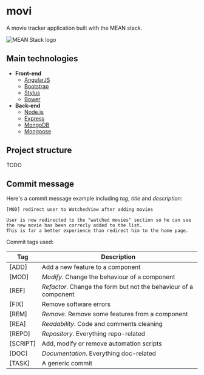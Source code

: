 # movi
A movie tracker application built with the MEAN stack.

![MEAN Stack logo](https://d21ii91i3y6o6h.cloudfront.net/gallery_images/from_proof/6120/large/1435723400/mean-stack-die-cut.png)

## Main technologies
- **Front-end**
  - [AngularJS](https://angularjs.org/)
  - [Bootstrap](http://getbootstrap.com/)
  - [Stylus](https://learnboost.github.io/stylus/)
  - [Bower](http://bower.io/)
- **Back-end**
  - [Node.js](https://nodejs.org/en/)
  - [Express](http://expressjs.com/)
  - [MongoDB](https://www.mongodb.org/)
  - [Mongoose](http://mongoosejs.com/)


## Project structure

TODO


## Commit message

Here's a commit message example including *tag*, *title* and *description*:

```
[MOD] redirect user to WatchedView after adding movies

User is now redirected to the "watched movies" section so he can see
the new movie has been correcly added to the list.
This is far a better experience than redirect him to the home page.
```

Commit tags used:

Tag | Description
--- | -----------
[ADD] | Add a new feature to a component
[MOD] | *Modify*. Change the behaviour of a component
[REF] | *Refactor*. Change the form but not the behaviour of a component
[FIX] | Remove software errors
[REM] | *Remove*. Remove some features from a component
[REA] | *Readability*. Code and comments cleaning
[REPO] | *Repository*. Everything repo-related
[SCRIPT] | Add, modify or remove automation scripts
[DOC] | *Documentation*. Everything doc-related
[TASK] | A generic commit
